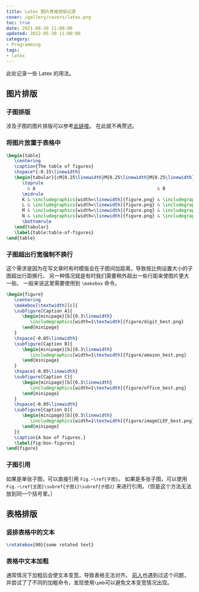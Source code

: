 ```yaml
---
title: Latex 图片表格排版记录
cover: /gallery/covers/latex.png
toc: true
date: 2021-08-30 11:00:00
updated: 2022-05-30 11:00:00
category:
- Programming
tags:
- latex
---
```


<!-- omit in toc -->
此处记录一些 Latex 的用法。

<!-- more -->

## 图片排版

### 子图排版

涉及子图的图片排版可以参考[此链接](https://blog.csdn.net/a6822342/article/details/80533135)。
在此就不再赘述。

### 将图片放置于表格中

``` LaTeX
\begin{table}
   \centering
   \caption{The table of figures}
   \hspace*{-0.15\linewidth}
   \begin{tabular}{cM{0.25\linewidth}M{0.25\linewidth}M{0.25\linewidth}M{0.25\linewidth}}
      \toprule
        & A                                              & B                                              & C                                              & D                                              \\
      \midrule
      K & \includegraphics[width=\linewidth]{figure.png} & \includegraphics[width=\linewidth]{figure.png} & \includegraphics[width=\linewidth]{figure.png} & \includegraphics[width=\linewidth]{figure.png} \\
      L & \includegraphics[width=\linewidth]{figure.png} & \includegraphics[width=\linewidth]{figure.png} & \includegraphics[width=\linewidth]{figure.png} & \includegraphics[width=\linewidth]{figure.png} \\
      M & \includegraphics[width=\linewidth]{figure.png} & \includegraphics[width=\linewidth]{figure.png} & \includegraphics[width=\linewidth]{figure.png} & \includegraphics[width=\linewidth]{figure.png} \\
      N & \includegraphics[width=\linewidth]{figure.png} & \includegraphics[width=\linewidth]{figure.png} & \includegraphics[width=\linewidth]{figure.png} & \includegraphics[width=\linewidth]{figure.png} \\
      \bottomrule
   \end{tabular}
   \label{table:table-of-figures}
\end{table}
```

### 子图超出行宽强制不换行

这个需求是因为在写文章时有时模版会在子图间加距离，导致按比例设置大小的子图超出行距换行。
另一种情况就是有时我们需要稍外超出一些行距来使图片更大一些。
一般来说这里需要使用到 `\makebox` 命令。

``` LaTeX
\begin{figure}
   \centering
   \makebox[\textwidth][c]{
   \subfigure[Caption A]{
      \begin{minipage}[b]{0.3\linewidth}
         \includegraphics[width=1\textwidth]{figure/digit_best.png}
      \end{minipage}
   }
   \hspace{-0.05\linewidth}
   \subfigure[Caption B]{
      \begin{minipage}[b]{0.3\linewidth}
         \includegraphics[width=1\textwidth]{figure/amazon_best.png}
      \end{minipage}
   }
   \hspace{-0.05\linewidth}
   \subfigure[Caption C]{
      \begin{minipage}[b]{0.3\linewidth}
         \includegraphics[width=1\textwidth]{figure/office_best.png}
      \end{minipage}
   }
   \hspace{-0.05\linewidth}
   \subfigure[Caption D]{
      \begin{minipage}[b]{0.3\linewidth}
         \includegraphics[width=1\textwidth]{figure/imageCLEF_best.png}
      \end{minipage}
   }}
   \caption{A box of figures.}
   \label{fig:box-figures}
\end{figure}
```

### 子图引用

如果是单张子图，可以直接引用 `Fig.~\ref{子图}`。
如果是多张子图，可以使用 `Fig.~\ref{主图}\subref{子图1}\subref{子图2}` 来进行引用。（但是这个方法无法放到同一个括号里。）

## 表格排版

### 竖排表格中的文本

``` LaTeX
\rotatebox{90}{some rotated text}
```

### 表格中文本加粗

通常情况下加粗后会使文本变宽，导致表格无法对齐。
[前人](https://blog.csdn.net/a411358606/article/details/120121332)也遇到过这个问题，并尝试了了不同的加粗命令，发现使用`\pmb`可以避免文本变宽情况出现。